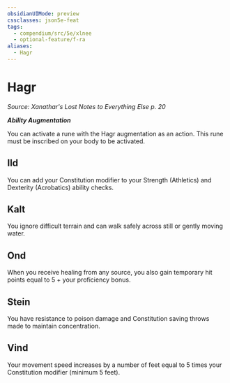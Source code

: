 ```yaml
---
obsidianUIMode: preview
cssclasses: json5e-feat
tags:
  - compendium/src/5e/xlnee
  - optional-feature/f-ra
aliases:
  - Hagr
---
```

# Hagr
*Source: Xanathar's Lost Notes to Everything Else p. 20*  

***Ability Augmentation***

You can activate a rune with the Hagr augmentation as an action. This rune must be inscribed on your body to be activated.

## Ild

You can add your Constitution modifier to your Strength (Athletics) and Dexterity (Acrobatics) ability checks.

## Kalt

You ignore difficult terrain and can walk safely across still or gently moving water.

## Ond

When you receive healing from any source, you also gain temporary hit points equal to 5 + your proficiency bonus.

## Stein

You have resistance to poison damage and Constitution saving throws made to maintain concentration.

## Vind

Your movement speed increases by a number of feet equal to 5 times your Constitution modifier (minimum 5 feet).